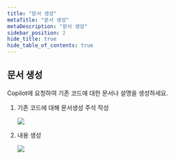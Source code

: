 ```yaml
---
title: "문서 생성"
metaTitle: "문서 생성"
metaDescription: "문서 생성"
sidebar_position: 2
hide_title: true
hide_table_of_contents: true
---
```


## 문서 생성

Copilot에 요청하여 기존 코드에 대한 문서나 설명을 생성하세요.

1. 기존 코드에 대해 문서생성 주석 작성
   <div class="img-wrapper">
      <img src={require('@site/static/img/use-comment/get-docs/docs-1.png').default} />
   </div>

2. 내용 생성
   <div class="img-wrapper">
      <img src={require('@site/static/img/use-comment/get-docs/docs-2.png').default} />
   </div>

